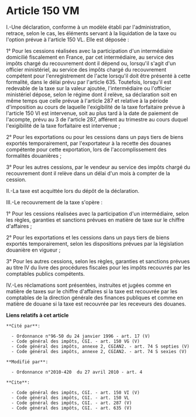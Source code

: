 # Article 150 VM

I.-Une déclaration, conforme à un modèle établi par l'administration, retrace, selon le cas, les éléments servant à la
liquidation de la taxe ou l'option prévue à l'article 150 VL. Elle est déposée : 

1° Pour les cessions réalisées avec la participation d'un intermédiaire domicilié fiscalement en France, par cet
intermédiaire, au service des impôts chargé du recouvrement dont il dépend ou, lorsqu'il s'agit d'un officier ministériel, au
service des impôts chargé du recouvrement compétent pour l'enregistrement de l'acte lorsqu'il doit être présenté à cette
formalité, dans le délai prévu par l'article 635. Toutefois, lorsqu'il est redevable de la taxe sur la valeur ajoutée,
l'intermédiaire ou l'officier ministériel dépose, selon le régime dont il relève, sa déclaration soit en même temps que celle
prévue à l'article 287 et relative à la période d'imposition au cours de laquelle l'exigibilité de la taxe forfaitaire prévue
à l'article 150 VI est intervenue, soit au plus tard à la date de paiement de l'acompte, prévu au 3 de l'article 287,
afférent au trimestre au cours duquel l'exigibilité de la taxe forfaitaire est intervenue ; 

2° Pour les exportations ou pour les cessions dans un pays tiers de biens exportés temporairement, par l'exportateur à la
recette des douanes compétente pour cette exportation, lors de l'accomplissement des formalités douanières ; 

3° Pour les autres cessions, par le vendeur au service des impôts chargé du recouvrement dont il relève dans un délai d'un
mois à compter de la cession. 

II.-La taxe est acquittée lors du dépôt de la déclaration. 

III.-Le recouvrement de la taxe s'opère : 

1° Pour les cessions réalisées avec la participation d'un intermédiaire, selon les règles, garanties et sanctions prévues en
matière de taxe sur le chiffre d'affaires ; 

2° Pour les exportations et les cessions dans un pays tiers de biens exportés temporairement, selon les dispositions prévues
par la législation douanière en vigueur ; 

3° Pour les autres cessions, selon les règles, garanties et sanctions prévues au titre IV du livre des procédures fiscales
pour les impôts recouvrés par les comptables publics compétents. 

IV.-Les réclamations sont présentées, instruites et jugées comme en matière de taxes sur le chiffre d'affaires si la taxe est
recouvrée par les comptables de la direction générale des finances publiques et comme en matière de douane si la taxe est
recouvrée par les receveurs des douanes.

**Liens relatifs à cet article**

	**Cité par**:

	  - Ordonnance n°96-50 du 24 janvier 1996 - art. 17 (V)
	  - Code général des impôts, CGI. - art. 150 VG (V)
	  - Code général des impôts, annexe 2, CGIAN2. - art. 74 S septies (V)
	  - Code général des impôts, annexe 2, CGIAN2. - art. 74 S sexies (V)

	**Modifié par**:

	  - Ordonnance n°2010-420  du 27 avril 2010 - art. 4

	**Cite**:

	  - Code général des impôts, CGI. - art. 150 VI (V)
	  - Code général des impôts, CGI. - art. 150 VL
	  - Code général des impôts, CGI. - art. 287 (V)
	  - Code général des impôts, CGI. - art. 635 (V)
